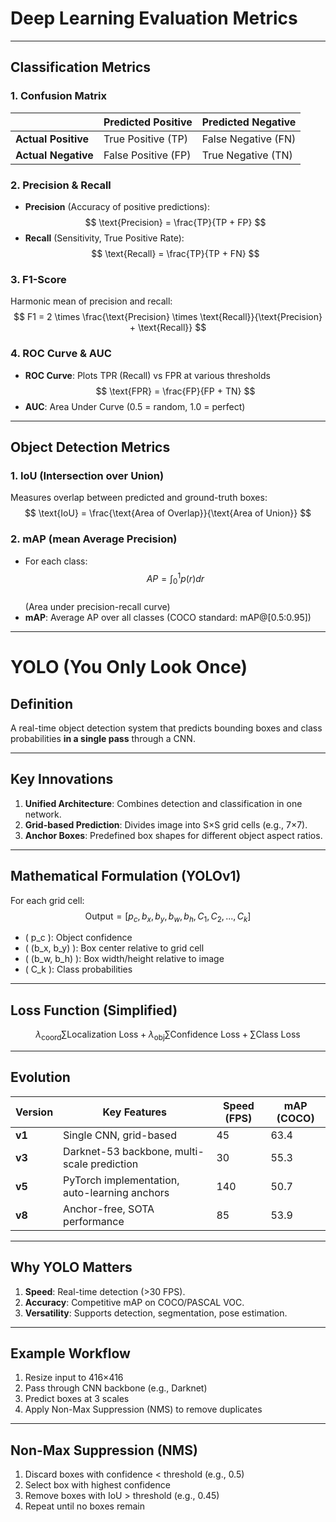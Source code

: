 # Deep Learning Evaluation Metrics

---

## Classification Metrics

### 1. Confusion Matrix
|                     | Predicted Positive | Predicted Negative |
|---------------------|--------------------|--------------------|
| **Actual Positive** | True Positive (TP) | False Negative (FN)|
| **Actual Negative** | False Positive (FP)| True Negative (TN) |

### 2. Precision & Recall
- **Precision** (Accuracy of positive predictions):  
  $$ \text{Precision} = \frac{TP}{TP + FP} $$  
- **Recall** (Sensitivity, True Positive Rate):  
  $$ \text{Recall} = \frac{TP}{TP + FN} $$  

### 3. F1-Score
Harmonic mean of precision and recall:  
$$ F1 = 2 \times \frac{\text{Precision} \times \text{Recall}}{\text{Precision} + \text{Recall}} $$

### 4. ROC Curve & AUC
- **ROC Curve**: Plots TPR (Recall) vs FPR at various thresholds  
  $$ \text{FPR} = \frac{FP}{FP + TN} $$  
- **AUC**: Area Under Curve (0.5 = random, 1.0 = perfect)  

---

## Object Detection Metrics

### 1. IoU (Intersection over Union)
Measures overlap between predicted and ground-truth boxes:  
$$ \text{IoU} = \frac{\text{Area of Overlap}}{\text{Area of Union}} $$  

### 2. mAP (mean Average Precision)
- For each class:  
  $$ AP = \int_0^1 p(r)  dr $$  
  (Area under precision-recall curve)  
- **mAP**: Average AP over all classes (COCO standard: mAP@[0.5:0.95])  

---

# YOLO (You Only Look Once)

## Definition
A real-time object detection system that predicts bounding boxes and class probabilities **in a single pass** through a CNN.

---

## Key Innovations
1. **Unified Architecture**: Combines detection and classification in one network.  
2. **Grid-based Prediction**: Divides image into S×S grid cells (e.g., 7×7).  
3. **Anchor Boxes**: Predefined box shapes for different object aspect ratios.  

---

## Mathematical Formulation (YOLOv1)
For each grid cell:  
$$ \text{Output} = [p_c, b_x, b_y, b_w, b_h, C_1, C_2, ..., C_k] $$  
- \( p_c \): Object confidence  
- \( (b_x, b_y) \): Box center relative to grid cell  
- \( (b_w, b_h) \): Box width/height relative to image  
- \( C_k \): Class probabilities  

---

## Loss Function (Simplified)
$$ \lambda_{\text{coord}} \sum \text{Localization Loss} + \lambda_{\text{obj}} \sum \text{Confidence Loss} + \sum \text{Class Loss} $$

---

## Evolution
| Version | Key Features                                  | Speed (FPS) | mAP (COCO) |
|---------|----------------------------------------------|-------------|------------|
| **v1**  | Single CNN, grid-based                       | 45          | 63.4       |
| **v3**  | Darknet-53 backbone, multi-scale prediction  | 30          | 55.3       |
| **v5**  | PyTorch implementation, auto-learning anchors| 140         | 50.7       |
| **v8**  | Anchor-free, SOTA performance                | 85          | 53.9       |

---

## Why YOLO Matters
1. **Speed**: Real-time detection (>30 FPS).  
2. **Accuracy**: Competitive mAP on COCO/PASCAL VOC.  
3. **Versatility**: Supports detection, segmentation, pose estimation.  

---

## Example Workflow
1. Resize input to 416×416  
2. Pass through CNN backbone (e.g., Darknet)  
3. Predict boxes at 3 scales  
4. Apply Non-Max Suppression (NMS) to remove duplicates  

---

## Non-Max Suppression (NMS)
1. Discard boxes with confidence < threshold (e.g., 0.5)  
2. Select box with highest confidence  
3. Remove boxes with IoU > threshold (e.g., 0.45)  
4. Repeat until no boxes remain  